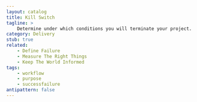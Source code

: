 ```yaml
---
layout: catalog
title: Kill Switch
tagline: >
    Determine under which conditions you will terminate your project.
category: Delivery
stub: true
related:
    - Define Failure
    - Measure The Right Things
    - Keep The World Informed
tags:
    - workflow
    - purpose
    - successfailure
antipattern: false 
---
```

